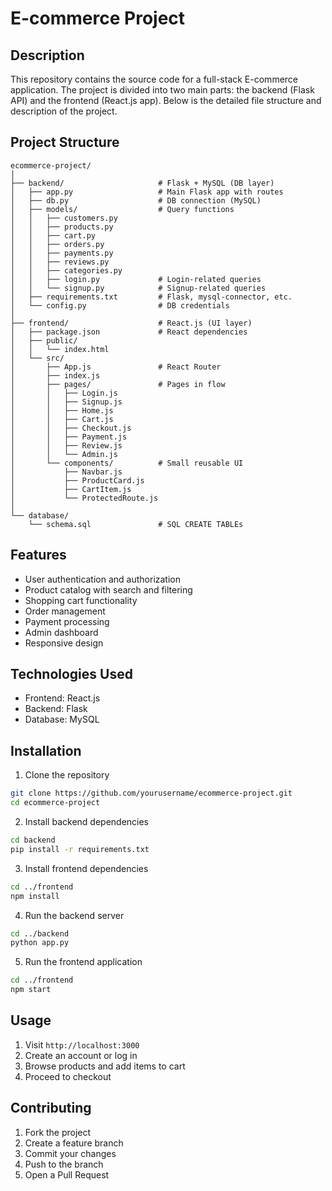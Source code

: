 # E-commerce Project

## Description
This repository contains the source code for a full-stack E-commerce application. The project is divided into two main parts: the backend (Flask API) and the frontend (React.js app). Below is the detailed file structure and description of the project.

## Project Structure
```
ecommerce-project/
│
├── backend/                     # Flask + MySQL (DB layer)
│   ├── app.py                   # Main Flask app with routes
│   ├── db.py                    # DB connection (MySQL)
│   ├── models/                  # Query functions
│   │   ├── customers.py
│   │   ├── products.py
│   │   ├── cart.py
│   │   ├── orders.py
│   │   ├── payments.py
│   │   ├── reviews.py
│   │   ├── categories.py
│   │   ├── login.py             # Login-related queries
│   │   └── signup.py            # Signup-related queries
│   ├── requirements.txt         # Flask, mysql-connector, etc.
│   └── config.py                # DB credentials
│
├── frontend/                    # React.js (UI layer)
│   ├── package.json             # React dependencies
│   ├── public/
│   │   └── index.html
│   └── src/
│       ├── App.js               # React Router
│       ├── index.js
│       ├── pages/               # Pages in flow
│       │   ├── Login.js
│       │   ├── Signup.js
│       │   ├── Home.js
│       │   ├── Cart.js
│       │   ├── Checkout.js
│       │   ├── Payment.js
│       │   ├── Review.js
│       │   └── Admin.js
│       └── components/          # Small reusable UI
│           ├── Navbar.js
│           ├── ProductCard.js
│           ├── CartItem.js
│           └── ProtectedRoute.js
│
└── database/
    └── schema.sql               # SQL CREATE TABLEs
```

## Features
- User authentication and authorization
- Product catalog with search and filtering
- Shopping cart functionality
- Order management
- Payment processing
- Admin dashboard
- Responsive design

## Technologies Used
- Frontend: React.js
- Backend: Flask
- Database: MySQL

## Installation

1. Clone the repository
```bash
git clone https://github.com/yourusername/ecommerce-project.git
cd ecommerce-project
```

2. Install backend dependencies
```bash
cd backend
pip install -r requirements.txt
```

3. Install frontend dependencies
```bash
cd ../frontend
npm install
```

4. Run the backend server
```bash
cd ../backend
python app.py
```

5. Run the frontend application
```bash
cd ../frontend
npm start
```

## Usage
1. Visit `http://localhost:3000`
2. Create an account or log in
3. Browse products and add items to cart
4. Proceed to checkout

## Contributing
1. Fork the project
2. Create a feature branch
3. Commit your changes
4. Push to the branch
5. Open a Pull Request

